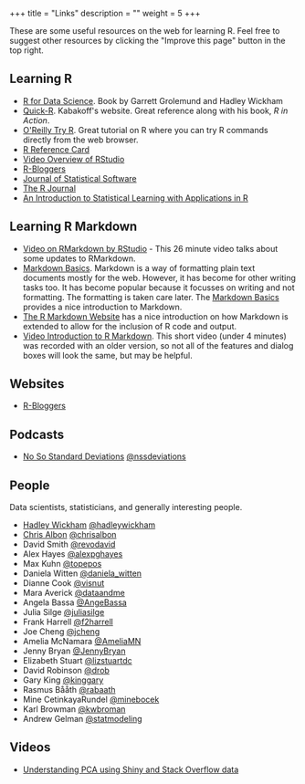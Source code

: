 +++
title = "Links"
description = ""
weight = 5
+++

These are some useful resources on the web for learning R. Feel free to suggest other resources by clicking the "Improve this page" button in the top right.

## Learning R

* [R for Data Science](http://r4ds.had.co.nz/). Book by Garrett Grolemund and Hadley Wickham
* [Quick-R](http://statmethods.net). Kabakoff's website. Great reference along with his book, *R in Action*.
* [O'Reilly Try R](http://tryr.codeschool.com/). Great tutorial on R where you can try R commands directly from the web browser.
* [R Reference Card](http://cran.r-project.org/doc/contrib/Short-refcard.pdf)
* [Video Overview of RStudio](http://vimeo.com/97166163)
* [R-Bloggers](http://www.r-bloggers.com/)
* [Journal of Statistical Software](http://www.jstatsoft.org/)
* [The R Journal](http://journal.r-project.org/)
* [An Introduction to Statistical Learning with Applications in R](http://www-bcf.usc.edu/~gareth/ISL/ISLR%20First%20Printing.pdf)

## Learning R Markdown

* [Video on RMarkdown by RStudio](http://vimeo.com/94181521) - This 26 minute video talks about some updates to RMarkdown.
* [Markdown Basics](http://daringfireball.net/projects/markdown/basics). Markdown is a way of formatting plain text documents mostly for the web. However, it has become for other writing tasks too. It has become popular because it focusses on writing and not formatting. The formatting is taken care later. The [Markdown Basics](http://daringfireball.net/projects/markdown/basics) provides a nice introduction to Markdown.
* [The R Markdown Website](http://rmarkdown.rstudio.com/) has a nice introduction on how Markdown is extended to allow for the inclusion of R code and output.
* [Video Introduction to R Markdown](https://www.youtube.com/watch?v=cFe1UJrj7lc). This short video (under 4 minutes) was recorded with an older version, so not all of the features and dialog boxes will look the same, but may be helpful.

## Websites

* [R-Bloggers](https://www.r-bloggers.com/)


## Podcasts

* [No So Standard Deviations](http://nssdeviations.com/) [@nssdeviations](https://twitter.com/nssdeviations)

## People

Data scientists, statisticians, and generally interesting people.

* [Hadley Wickham](http://hadley.nz/) [@hadleywickham](https://twitter.com/hadleywickham)
* [Chris Albon](https://t.co/CQhzAA24cn) [@chrisalbon](https://twitter.com/chrisalbon)
* David Smith [@revodavid](https://twitter.com/revodavid?lang=en)
* Alex Hayes [@alexpghayes](https://twitter.com/alexpghayes)
* Max Kuhn [@topepos](https://twitter.com/topepos)
* Daniela Witten [@daniela_witten](https://twitter.com/daniela_witten)
* Dianne Cook [@visnut](https://twitter.com/visnut)
* Mara Averick [@dataandme](https://twitter.com/dataandme)
* Angela Bassa [@AngeBassa](https://twitter.com/AngeBassa)
* Julia Silge [@juliasilge](https://twitter.com/juliasilge)
* Frank Harrell [@f2harrell](https://twitter.com/f2harrell)
* Joe Cheng [@jcheng](https://twitter.com/jcheng)
* Amelia McNamara [@AmeliaMN](https://twitter.com/AmeliaMN)
* Jenny Bryan [@JennyBryan](https://twitter.com/JennyBryan)
* Elizabeth Stuart [@lizstuartdc](https://twitter.com/Lizstuartdc)
* David Robinson [@drob](https://twitter.com/drob)
* Gary King [@kinggary](https://twitter.com/kinggary)
* Rasmus Bååth [@rabaath](https://twitter.com/rabaath)
* Mine CetinkayaRundel [@minebocek](https://twitter.com/minebocek)
* Karl Browman [@kwbroman](https://twitter.com/kwbroman)
* Andrew Gelman [@statmodeling](https://twitter.com/StatModeling)



## Videos

* [Understanding PCA using Shiny and Stack Overflow data](https://www.rstudio.com/resources/videos/understanding-pca-using-shiny-and-stack-overflow-data/)


